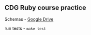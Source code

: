## CDG Ruby course practice

Schemas - [Google Drive](https://drive.google.com/drive/folders/1q4Qjx_KS5TYNYM-CfPBDK6HcesPyXZie?usp=sharing)

run tests - ```make test```
